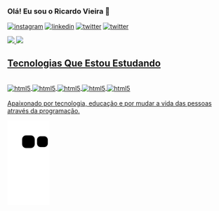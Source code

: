
### Olá! Eu sou o Ricardo Vieira 🤖
[![instagram](https://img.shields.io/badge/Instagram-E4405F?style=for-the-badge&logo=instagram&logoColor=white)](https://www.instagram.com/kadu_vieira_rv/)
[![linkedin](https://img.shields.io/badge/LinkedIn-0077B5?style=for-the-badge&logo=linkedin&logoColor=white)](https://www.linkedin.com/in/ricardo-vieira-penha/)
[![twitter](https://img.shields.io/badge/Twitter-1DA1F2?style=for-the-badge&logo=twitter&logoColor=white)](https://twitter.com/Kadu71586999)
[![twitter](https://img.shields.io/badge/Gmail-D14836?style=for-the-badge&logo=gmail&logoColor=white)](mailto:ricardo.dev.of@gmail.com)
<br/>
<div style="display: inline_block">
  <a href="https://github.com/meugit204">
  <img height="180em" src="https://github-readme-stats.vercel.app/api?username=meugit204&show_icons=true&theme=dracula&include_all_commits=true&count_private=true"/>
  <img height="180em" src="https://github-readme-stats.vercel.app/api/top-langs/?username=meugit204&layout=compact&langs_count=7&theme=dracula"/>
</div>


## Tecnologias Que Estou Estudando
<div style="display: inline_block"><br/>
  <img align="center" alt="html5" src="https://img.shields.io/badge/HTML-239120?style=for-the-badge&logo=html5&logoColor=white" />
  <img align="center" alt="html5" src="https://img.shields.io/badge/CSS-239120?&style=for-the-badge&logo=css3&logoColor=white" />
  <img align="center" alt="html5" src="https://img.shields.io/badge/JavaScript-F7DF1E?style=for-the-badge&logo=javascript&logoColor=black" />
  <img align="center" alt="html5" src="https://img.shields.io/badge/Node.js-43853D?style=for-the-badge&logo=node.js&logoColor=white" />
  <img align="center" alt="html5" src="https://img.shields.io/badge/PHP-777BB4?style=for-the-badge&logo=php&logoColor=white" />
</div><br/>
Apaixonado por tecnologia, educação e por mudar a vida das pessoas através da programação.

![ Animação de cobra ](https://github.com/rafaballerini/rafaballerini/blob/output/github-contribution-grid-snake.svg)
